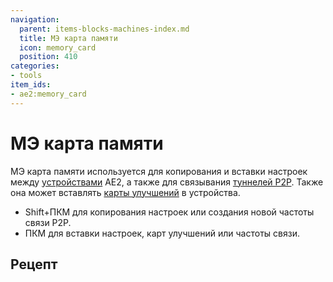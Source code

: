 ```yaml
---
navigation:
  parent: items-blocks-machines-index.md
  title: МЭ карта памяти
  icon: memory_card
  position: 410
categories:
- tools
item_ids:
- ae2:memory_card
---
```


# МЭ карта памяти

<ItemImage id="memory_card" scale="4" />

МЭ карта памяти используется для копирования и вставки настроек между [устройствами](../ae2-mechanics/devices.md) AE2, а также для связывания [туннелей P2P](p2p_tunnels.md). Также она может вставлять [карты улучшений](upgrade_cards.md) в устройства.

* Shift+ПКМ для копирования настроек или создания новой частоты связи P2P.
* ПКМ для вставки настроек, карт улучшений или частоты связи.

## Рецепт

<RecipeFor id="memory_card" />